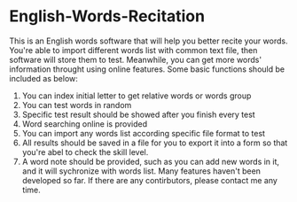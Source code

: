 # English-Words-Recitation

  This is an English words software that will help you better recite your words. You're able to import different words list
with common text file, then software will store them to test. Meanwhile, you can get more words' information throught using
online features.
  Some basic functions should be included as below: 
  1. You can index initial letter to get relative words or words group 
  2. You can test words in random
  3. Specific test result should be showed after you finish every test
  4. Word searching online is provided
  5. You can import any words list according specific file format to test
  6. All results should be saved in a file for you to export it into a form so that you're abel to check the skill level.
  7. A word note should be provided, such as you can add new words in it, and it will sychronize with words list.
  Many features haven't been developed so far. If there are any contirbutors, please contact me any time. 
